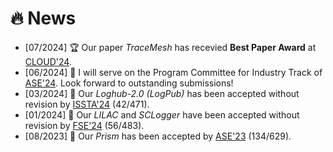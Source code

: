 # 🔥 News
- [07/2024] 🏆 Our paper *TraceMesh* has recevied **Best Paper Award** at [CLOUD'24](https://cloud.conferences.computer.org/2024/).
- [06/2024] 🧐 I will serve on the Program Committee for Industry Track of [ASE'24](https://conf.researchr.org/home/ase-2024). Look forward to outstanding submissions!
- [03/2024] 🎉 Our *Loghub-2.0 (LogPub)* has been accepted without revision by [ISSTA'24](https://2024.issta.org) (42/471).
- [01/2024] 🎉 Our *LILAC* and *SCLogger* have been accepted without revision by [FSE'24](https://2024.esec-fse.org) (56/483).
- [08/2023] 🎉 Our *Prism* has been accepted by [ASE'23](https://conf.researchr.org/home/ase-2023) (134/629).